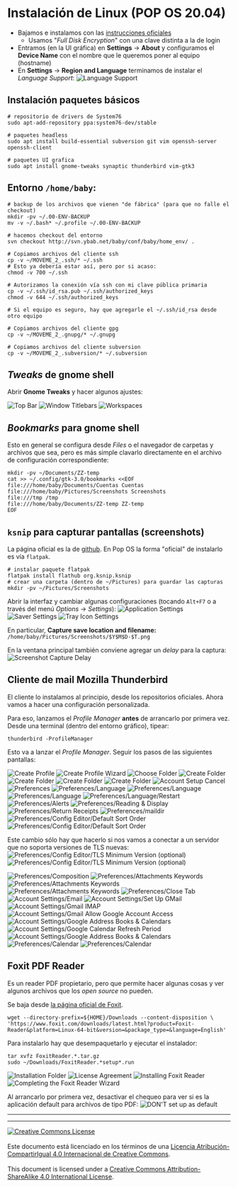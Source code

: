 # Instalación de Linux (POP OS 20.04)

* Bajamos e instalamos con las [instrucciones oficiales](
https://support.system76.com/articles/install-pop/)
  * Usamos "_Full Disk Encryption_" con una clave distinta a la de login
* Entramos (en la UI gráfica) en **Settings** &rarr; **About** y configuramos el
**Device Name** con el nombre que le queremos poner al equipo (hostname)
* En **Settings** &rarr; **Region and Language** terminamos de instalar el
_Language Support_:
![Language Support](img/pop-settings-language_support.png)


## Instalación paquetes básicos
```
# repositorio de drivers de System76
sudo apt-add-repository ppa:system76-dev/stable

# paquetes headless
sudo apt install build-essential subversion git vim openssh-server openssh-client

# paquetes UI grafica
sudo apt install gnome-tweaks synaptic thunderbird vim-gtk3
```
## Entorno `/home/baby`:
```
# backup de los archivos que vienen "de fábrica" (para que no falle el checkout)
mkdir -pv ~/.00-ENV-BACKUP
mv -v ~/.bash* ~/.profile ~/.00-ENV-BACKUP

# hacemos checkout del entorno
svn checkout http://svn.ybab.net/baby/conf/baby/home_env/ .

# Copiamos archivos del cliente ssh 
cp -v ~/MOVEME_2_.ssh/* ~/.ssh
# Esto ya debería estar así, pero por si acaso:
chmod -v 700 ~/.ssh

# Autorizamos la conexión vía ssh con mi clave pública primaria
cp -v ~/.ssh/id_rsa.pub ~/.ssh/authorized_keys
chmod -v 644 ~/.ssh/authorized_keys

# Si el equipo es seguro, hay que agregarle el ~/.ssh/id_rsa desde otro equipo

# Copiamos archivos del cliente gpg 
cp -v ~/MOVEME_2_.gnupg/* ~/.gnupg

# Copiamos archivos del cliente subversion 
cp -v ~/MOVEME_2_.subversion/* ~/.subversion
```
## _Tweaks_ de gnome shell
Abrir **Gnome Tweaks** y hacer algunos ajustes:

![Top Bar](img/tweaks-top_bar.png)
![Window Titlebars](img/tweaks-window_titlebars.png)
![Workspaces](img/tweaks-workspaces.png)

## _Bookmarks_ para gnome shell
Esto en general se configura desde _Files_ o el navegador de carpetas y archivos
que sea, pero es más simple clavarlo directamente en el archivo de configuración
correspondiente:
```
mkdir -pv ~/Documents/ZZ-temp
cat >> ~/.config/gtk-3.0/bookmarks <<EOF
file:///home/baby/Documents/Cuentas Cuentas
file:///home/baby/Pictures/Screenshots Screenshots
file:///tmp /tmp
file:///home/baby/Documents/ZZ-temp ZZ-temp
EOF
```

## `ksnip` para capturar pantallas (screenshots) 
La página oficial es la de [github](https://github.com/ksnip/ksnip).
En Pop OS la forma "oficial" de instalarlo es vía `flatpak`.
```
# instalar paquete flatpak
flatpak install flathub org.ksnip.ksnip
# crear una carpeta (dentro de ~/Pictures) para guardar las capturas
mkdir -pv ~/Pictures/Screenshots
```
Abrir la interfaz y cambiar algunas configuraciones (tocando `Alt+F7` o a través
del menú _Options_ &rarr; _Settings_):
![Application Settings](img/ksnip-settings-application.png)
![Saver Settings](img/ksnip-settings-application-saver.png)
![Tray Icon Settings](img/ksnip-settings-application-tray_icon.png)

En particular, **Capture save location and filename:**
`/home/baby/Pictures/Screenshots/$Y$M$D-$T.png`

En la ventana principal también conviene agregar un _delay_ para la captura:
![Screenshot Capture Delay](img/ksnip-editor-capture_delay.png)

## Cliente de mail Mozilla Thunderbird

El cliente lo instalamos al principio, desde los repositorios oficiales. Ahora
vamos a hacer una configuración personalizada.

Para eso, lanzamos el _Profile Manager_ **antes** de arrancarlo por primera vez.
Desde una terminal (dentro del entorno gráfico), tipear:
```
thunderbird -ProfileManager
```
Esto va a lanzar el _Profile Manager_. Seguir los pasos de las siguientes
pantallas:

![Create Profile](img/thunderbird-01-create_profile.png)
![Create Profile Wizard](img/thunderbird-02-create_profile.png)
![Choose Folder](img/thunderbird-03-profile_choose_folder.png)
![Create Folder](img/thunderbird-04-profile_create_folder.png)
![Create Folder](img/thunderbird-05-profile_create_folder.png)
![Create Folder](img/thunderbird-06-profile_create_folder.png)
![Create Folder](img/thunderbird-07-profile_create_folder.png)
![Account Setup Cancel](img/thunderbird-08-account_setup_cancel.png)
![Preferences](img/thunderbird-09-preferences.png)
![Preferences/Language](img/thunderbird-10-preferences_language.png)
![Preferences/Language](img/thunderbird-11-preferences_language.png)
![Preferences/Language](img/thunderbird-12-preferences_language.png)
![Preferences/Language/Restart](img/thunderbird-13-preferences_language-restart.png)
![Preferences/Alerts](img/thunderbird-14-preferences_alerts.png)
![Preferences/Reading & Display](img/thunderbird-15-preferences_reading.png)
![Preferences/Return Receipts](img/thunderbird-16-preferences_return_receipts.png)
![Preferences/maildir](img/thunderbird-17-preferences_maildir.png)
![Preferences/Config Editor/Default Sort Order](img/thunderbird-18-preferences_confedit_default_sort.png)
![Preferences/Config Editor/Default Sort Order](img/thunderbird-19-preferences_confedit_default_sort.png)

Este cambio sólo hay que hacerlo si nos vamos a conectar a un servidor que no
soporta versiones de TLS nuevas:
![Preferences/Config Editor/TLS Minimum Version (optional)](img/thunderbird-20-preferences_confedit_tls_version.png)
![Preferences/Config Editor/TLS Minimum Version (optional)](img/thunderbird-21-preferences_confedit_tls_version.png)


![Preferences/Composition](img/thunderbird-22-preferences_composition.png)
![Preferences/Attachments Keywords](img/thunderbird-23-preferences_attach_keywords.png)
![Preferences/Attachments Keywords](img/thunderbird-24-preferences_attach_keywords.png)
![Preferences/Attachments Keywords](img/thunderbird-25-preferences_attach_keywords.png)
![Preferences/Close Tab](img/thunderbird-26-preferences_close.png)
![Account Settings/Email](img/thunderbird-27-accountsettings_email.png)
![Account Settings/Set Up GMail](img/thunderbird-28-accountsettings_gmail.png)
![Account Settings/Gmail IMAP](img/thunderbird-29-accountsettings_gmail_imap.png)
![Account Settings/Gmail Allow Google Account Access](img/thunderbird-30-accountsettings_gmail_allow.png)
![Account Settings/Google Address Books & Calendars](img/thunderbird-31-accountsettings_gmail_addressbook_calendar.png)
![Account Settings/Google Calendar Refresh Period](img/thunderbird-32-accountsettings_gmail_calendar_refresh.png)
![Account Settings/Google Address Books & Calendars](img/thunderbird-33-accountsettings_gmail_addressbook_calendar.png)
![Preferences/Calendar](img/thunderbird-34-preferences_calendar.png)
![Preferences/Calendar](img/thunderbird-35-preferences_calendar.png)


## Foxit PDF Reader
Es un reader PDF propietario, pero que permite hacer algunas cosas y ver algunos
archivos que los _open source_ no pueden.

Se baja desde [la página oficial de Foxit](https://www.foxit.com/pdf-reader/).
```
wget --directory-prefix=${HOME}/Downloads --content-disposition \
'https://www.foxit.com/downloads/latest.html?product=Foxit-Reader&platform=Linux-64-bit&version=&package_type=&language=English'
```
Para instalarlo hay que desempaquetarlo y ejecutar el instalador:
```
tar xvfz FoxitReader.*.tar.gz
sudo ~/Downloads/FoxitReader.*setup*.run
```
![Installation Folder](img/foxit-setup-1-folder.png)
![License Agreement](img/foxit-setup-2-license.png)
![Installing Foxit Reader](img/foxit-setup-3-installing.png)
![Completing the Foxit Reader Wizard](img/foxit-setup-4-installed.png)

Al arrancarlo por primera vez, desactivar el chequeo para ver si es la
aplicación default para archivos de tipo PDF:
![DON'T set up as default](img/foxit-setup-5-no_deafult.png)


___
<!-- LICENSE -->
___
<a rel="licencia" href="http://creativecommons.org/licenses/by-sa/4.0/deed.es">
<img alt="Creative Commons License" style="border-width:0"
src="https://i.creativecommons.org/l/by-sa/4.0/88x31.png" /></a>
<br /><br />
Este documento está licenciado en los términos de una <a rel="licencia"
href="http://creativecommons.org/licenses/by-sa/4.0/deed.es">
Licencia Atribución-CompartirIgual 4.0 Internacional de Creative Commons</a>.
<br /><br />
This document is licensed under a <a rel="license" 
href="http://creativecommons.org/licenses/by-sa/4.0/deed.en">
Creative Commons Attribution-ShareAlike 4.0 International License</a>.
<!-- END --> 
